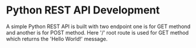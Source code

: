 # Python REST API Development

A simple Python REST API is built with two endpoint one is for GET methond and another is for POST method. Here '/' root route is used for GET method which returns the 'Hello World!' message.
